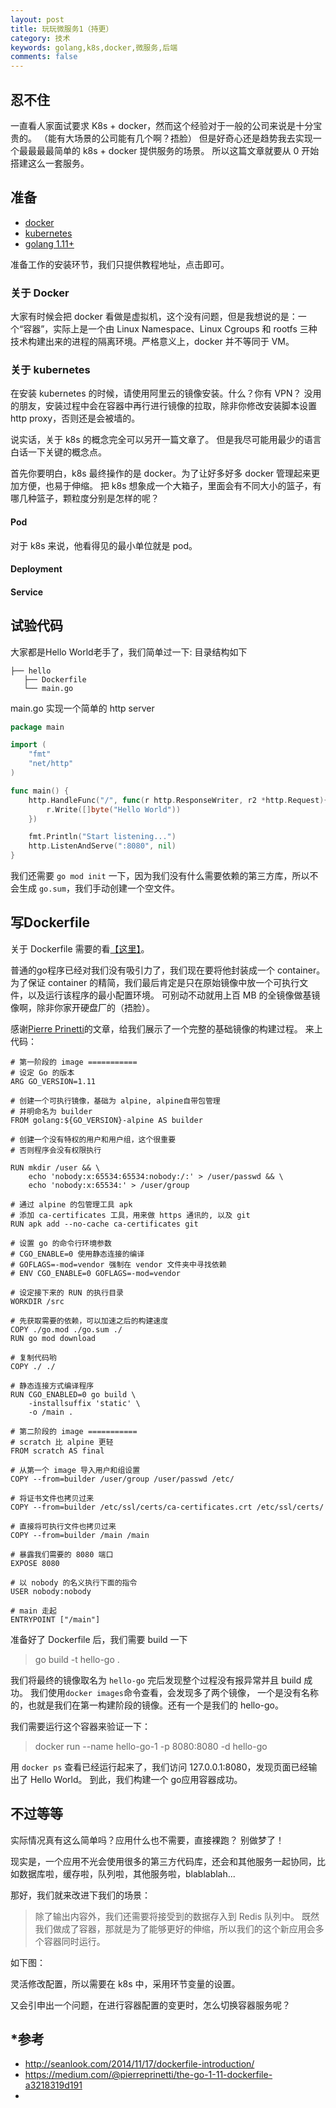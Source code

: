 ```yaml
---
layout: post
title: 玩玩微服务1（持更）
category: 技术
keywords: golang,k8s,docker,微服务,后端
comments: false
---
```


## 忍不住
一直看人家面试要求 K8s + docker，然而这个经验对于一般的公司来说是十分宝贵的。
（能有大场景的公司能有几个啊？捂脸）
但是好奇心还是趋势我去实现一个最最最最简单的 k8s + docker 提供服务的场景。
所以这篇文章就要从 0 开始搭建这么一套服务。

## 准备
- [docker]()
- [kubernetes]()
- [golang 1.11+]()

准备工作的安装环节，我们只提供教程地址，点击即可。

### 关于 Docker
大家有时候会把 docker 看做是虚拟机，这个没有问题，但是我想说的是：一个“容器”，实际上是一个由 Linux Namespace、Linux Cgroups 和 rootfs 三种技术构建出来的进程的隔离环境。严格意义上，docker 并不等同于 VM。

### 关于 kubernetes 
在安装 kubernetes 的时候，请使用阿里云的镜像安装。什么？你有 VPN？
没用的朋友，安装过程中会在容器中再行进行镜像的拉取，除非你修改安装脚本设置 http proxy，否则还是会被墙的。

说实话，关于 k8s 的概念完全可以另开一篇文章了。
但是我尽可能用最少的语言白话一下关键的概念点。

首先你要明白，k8s 最终操作的是 docker。为了让好多好多 docker 管理起来更加方便，也易于伸缩。
把 k8s 想象成一个大箱子，里面会有不同大小的篮子，有哪几种篮子，颗粒度分别是怎样的呢？

#### Pod
对于 k8s 来说，他看得见的最小单位就是 pod。

#### Deployment


#### Service


## 试验代码
大家都是Hello World老手了，我们简单过一下:
目录结构如下
```
├── hello
   ├── Dockerfile
   └── main.go
```

main.go 实现一个简单的 http server
```go
package main

import (
	"fmt"
	"net/http"
)

func main() {
	http.HandleFunc("/", func(r http.ResponseWriter, r2 *http.Request){
		r.Write([]byte("Hello World"))
	})

	fmt.Println("Start listening...")
	http.ListenAndServe(":8080", nil)
}
```

我们还需要 `go mod init` 一下，因为我们没有什么需要依赖的第三方库，所以不会生成 `go.sum`，我们手动创建一个空文件。

## 写Dockerfile

关于 Dockerfile 需要的看[【这里】](http://seanlook.com/2014/11/17/dockerfile-introduction/)。

普通的go程序已经对我们没有吸引力了，我们现在要将他封装成一个 container。
为了保证 container 的精简，我们最后肯定是只在原始镜像中放一个可执行文件，以及运行该程序的最小配置环境。
可别动不动就用上百 MB 的全镜像做基镜像啊，除非你家开硬盘厂的（捂脸）。

感谢[Pierre Prinetti](https://medium.com/@pierreprinetti)的文章，给我们展示了一个完整的基础镜像的构建过程。
来上代码：
```
# 第一阶段的 image ===========
# 设定 Go 的版本
ARG GO_VERSION=1.11

# 创建一个可执行镜像，基础为 alpine, alpine自带包管理
# 并明命名为 builder
FROM golang:${GO_VERSION}-alpine AS builder

# 创建一个没有特权的用户和用户组，这个很重要
# 否则程序会没有权限执行

RUN mkdir /user && \
    echo 'nobody:x:65534:65534:nobody:/:' > /user/passwd && \
    echo 'nobody:x:65534:' > /user/group

# 通过 alpine 的包管理工具 apk
# 添加 ca-certificates 工具，用来做 https 通讯的, 以及 git
RUN apk add --no-cache ca-certificates git

# 设置 go 的命令行环境参数
# CGO_ENABLE=0 使用静态连接的编译
# GOFLAGS=-mod=vendor 强制在 vendor 文件夹中寻找依赖
# ENV CGO_ENABLE=0 GOFLAGS=-mod=vendor

# 设定接下来的 RUN 的执行目录
WORKDIR /src

# 先获取需要的依赖，可以加速之后的构建速度
COPY ./go.mod ./go.sum ./
RUN go mod download

# 复制代码哟
COPY ./ ./

# 静态连接方式编译程序
RUN CGO_ENABLED=0 go build \
    -installsuffix 'static' \
    -o /main .

# 第二阶段的 image ===========
# scratch 比 alpine 更轻
FROM scratch AS final

# 从第一个 image 导入用户和组设置
COPY --from=builder /user/group /user/passwd /etc/

# 将证书文件也拷贝过来
COPY --from=builder /etc/ssl/certs/ca-certificates.crt /etc/ssl/certs/

# 直接将可执行文件也拷贝过来
COPY --from=builder /main /main

# 暴露我们需要的 8080 端口
EXPOSE 8080

# 以 nobody 的名义执行下面的指令
USER nobody:nobody

# main 走起
ENTRYPOINT ["/main"]
```
准备好了 Dockerfile 后，我们需要 build 一下
> go build -t hello-go .

我们将最终的镜像取名为 `hello-go`
完后发现整个过程没有报异常并且 build 成功。
我们使用`docker images`命令查看，会发现多了两个镜像，
一个是没有名称的，也就是我们在第一构建阶段的镜像。还有一个是我们的 hello-go。

我们需要运行这个容器来验证一下：
> docker run --name hello-go-1 -p 8080:8080 -d hello-go

用 `docker ps` 查看已经运行起来了，我们访问 127.0.0.1:8080，发现页面已经输出了 Hello World。
到此，我们构建一个 go应用容器成功。 

## 不过等等

实际情况真有这么简单吗？应用什么也不需要，直接裸跑？
别做梦了！

现实是，一个应用不光会使用很多的第三方代码库，还会和其他服务一起协同，比如数据库啦，缓存啦，队列啦，其他服务啦，blablablah...

那好，我们就来改进下我们的场景：
> 除了输出内容外，我们还需要将接受到的数据存入到 Redis 队列中。
既然我们做成了容器，那就是为了能够更好的伸缩，所以我们的这个新应用会多个容器同时运行。

如下图：
![]()


灵活修改配置，所以需要在 k8s 中，采用环节变量的设置。

又会引申出一个问题，在进行容器配置的变更时，怎么切换容器服务呢？


## *参考
- http://seanlook.com/2014/11/17/dockerfile-introduction/
- https://medium.com/@pierreprinetti/the-go-1-11-dockerfile-a3218319d191
- 